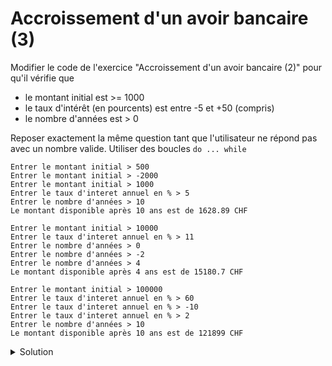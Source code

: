 # Accroissement d'un avoir bancaire (3)

Modifier le code de l'exercice "Accroissement d'un avoir bancaire (2)" pour qu'il vérifie que
- le montant initial est >= 1000
- le taux d'intérêt (en pourcents) est entre -5 et +50 (compris)
- le nombre d'années est > 0

Reposer exactement la même question tant que l'utilisateur ne répond pas avec un nombre valide. Utiliser des boucles `do ... while`

~~~
Entrer le montant initial > 500
Entrer le montant initial > -2000
Entrer le montant initial > 1000
Entrer le taux d'interet annuel en % > 5
Entrer le nombre d'années > 10
Le montant disponible après 10 ans est de 1628.89 CHF
~~~

~~~
Entrer le montant initial > 10000
Entrer le taux d'interet annuel en % > 11
Entrer le nombre d'années > 0
Entrer le nombre d'années > -2
Entrer le nombre d'années > 4
Le montant disponible après 4 ans est de 15180.7 CHF
~~~

~~~
Entrer le montant initial > 100000
Entrer le taux d'interet annuel en % > 60
Entrer le taux d'interet annuel en % > -10
Entrer le taux d'interet annuel en % > 2
Entrer le nombre d'années > 10
Le montant disponible après 10 ans est de 121899 CHF
~~~


<details>
<summary>Solution</summary>

~~~cpp
#include <iostream>
using namespace std;

const double montant_minimum = 1000.;
const double taux_min = -5.; 
const double taux_max = +50.;
const int nb_annees_min = 1;

int main() {

   double montant_initial; // en CHF
   do {
      cout << "Entrer le montant initial > ";
      cin >> montant_initial;
   } while (montant_initial < montant_minimum);

   double taux_interet_annuel; // en %
   do {
      cout << "Entrer le taux d'interet annuel en % > ";
      cin >> taux_interet_annuel;
   } while (taux_interet_annuel > taux_max or taux_interet_annuel < taux_min );

   int nb_annees;
   do {
      cout << "Entrer le nombre d'années > ";
      cin >> nb_annees;
   } while (nb_annees < nb_annees_min);

   double montant = montant_initial;
   for (int i = 0; i < nb_annees; ++i) {
      montant *= (1. + taux_interet_annuel / 100.);
   }

   cout << "Le montant disponible après "
        << nb_annees << " an" << (nb_annees > 1 ? "s" : "")
        << " est de " << montant << " CHF" << endl;
}
~~~
</details>

